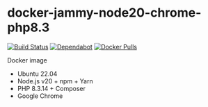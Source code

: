 # docker-jammy-node20-chrome-php8.3

[![Build Status](https://github.com/vintagesucks/docker-jammy-node20-chrome-php8.3/workflows/Build/badge.svg)](https://github.com/vintagesucks/docker-jammy-node20-chrome-php8.3/actions) [![Dependabot](https://badgen.net/badge/Dependabot/enabled/green?icon=dependabot)](https://dependabot.com/) [![Docker Pulls](https://img.shields.io/docker/pulls/vintagesucks/docker-jammy-node20-chrome-php8.3.svg)](https://hub.docker.com/r/vintagesucks/docker-jammy-node20-chrome-php8.3/)

Docker image
* Ubuntu 22.04
* Node.js v20 + npm + Yarn
* PHP 8.3.14 + Composer
* Google Chrome
